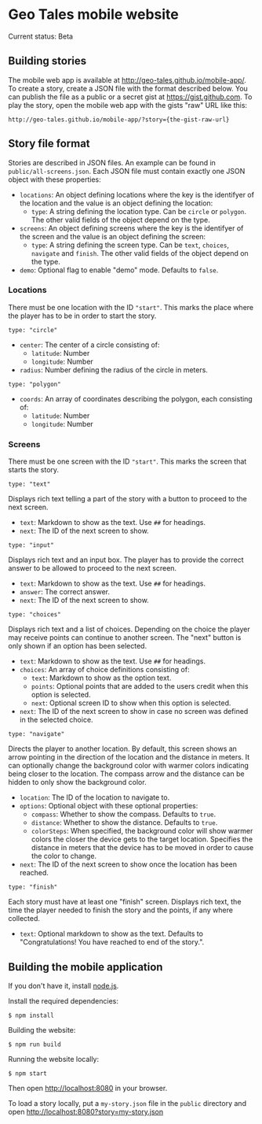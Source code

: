 # Geo Tales mobile website

Current status: Beta

## Building stories

The mobile web app is available at <http://geo-tales.github.io/mobile-app/>. To
create a story, create a JSON file with the format described below. You can
publish the file as a public or a secret gist at <https://gist.github.com>. To
play the story, open the mobile web app with the gists "raw" URL like this:

    http://geo-tales.github.io/mobile-app/?story={the-gist-raw-url}

## Story file format

Stories are described in JSON files. An example can be found in
`public/all-screens.json`. Each JSON file must contain exactly one JSON object
with these properties:

- `locations`: An object defining locations where the key is the identifyer of
  the location and the value is an object defining the location:
    - `type`: A string defining the location type. Can be `circle` or
      `polygon`. The other valid fields of the object depend on the type.
- `screens`: An object defining screens where the key is the identifyer of the
  screen and the value is an object defining the screen:
    - `type`: A string defining the screen type. Can be `text`, `choices`,
      `navigate` and `finish`. The other valid fields of the object depend on
      the type.
- `demo`: Optional flag to enable "demo" mode. Defaults to `false`.

### Locations

There must be one location with the ID `"start"`. This marks the place where
the player has to be in order to start the story.

`type: "circle"`

- `center`: The center of a circle consisting of:
    - `latitude`: Number
    - `longitude`: Number
- `radius`: Number defining the radius of the circle in meters.

`type: "polygon"`

- `coords`: An array of coordinates describing the polygon, each consisting of:
    - `latitude`: Number
    - `longitude`: Number

### Screens

There must be one screen with the ID `"start"`. This marks the screen that
starts the story.

`type: "text"`

Displays rich text telling a part of the story with a button to proceed to the
next screen.

- `text`: Markdown to show as the text. Use `##` for headings.
- `next`: The ID of the next screen to show.

`type: "input"`

Displays rich text and an input box. The player has to provide the correct
answer to be allowed to proceed to the next screen.

- `text`: Markdown to show as the text. Use `##` for headings.
- `answer`: The correct answer.
- `next`: The ID of the next screen to show.

`type: "choices"`

Displays rich text and a list of choices. Depending on the choice the player
may receive points can continue to another screen. The "next" button is only
shown if an option has been selected.

- `text`: Markdown to show as the text. Use `##` for headings.
- `choices`: An array of choice definitions consisting of:
    - `text`: Markdown to show as the option text.
    - `points`: Optional points that are added to the users credit when this
      option is selected.
    - `next`: Optional screen ID to show when this option is selected.
- `next`: The ID of the next screen to show in case no screen was defined in
  the selected choice.

`type: "navigate"`

Directs the player to another location. By default, this screen shows an arrow
pointing in the direction of the location and the distance in meters. It can
optionally change the background color with warmer colors indicating being
closer to the location. The compass arrow and the distance can be hidden to
only show the background color.

- `location`: The ID of the location to navigate to.
- `options`: Optional object with these optional properties:
    - `compass`: Whether to show the compass. Defaults to `true`.
    - `distance`: Whether to show the distance. Defaults to `true`.
    - `colorSteps`: When specified, the background color will show warmer
      colors the closer the device gets to the target location. Specifies the
      distance in meters that the device has to be moved in order to cause the
      color to change.
- `next`: The ID of the next screen to show once the location has been reached.

`type: "finish"`

Each story must have at least one "finish" screen. Displays rich text, the time
the player needed to finish the story and the points, if any where collected.

- `text`: Optional markdown to show as the text. Defaults to
  "Congratulations! You have reached to end of the story.".

## Building the mobile application

If you don't have it, install [node.js](http://nodejs.org).

Install the required dependencies:

    $ npm install

Building the website:

    $ npm run build

Running the website locally:

    $ npm start

Then open <http://localhost:8080> in your browser.

To load a story locally, put a `my-story.json` file in the `public` directory
and open <http://localhost:8080?story=my-story.json>
